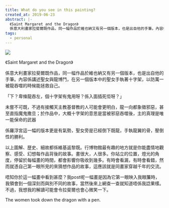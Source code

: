 ```yaml
---
title: What do you see in this painting?
created_at: 2019-06-23
abstract: |-
  《Saint Margaret and the Dragon》
  係意大利畫家拉斐爾既作品，同一幅作品於維也納又有另一個版本，也是出自他的手筆。內容係講述聖女與龍博鬥，在另一個版本中的聖女手執著十字架，以防萬一被龍吞噬的時候能拯救自己。
tags:
  - personal
---
```


![](/uploads/IMG_6172.jpeg)

《Saint Margaret and the Dragon》

係意大利畫家拉斐爾既作品，同一幅作品於維也納又有另一個版本，也是出自他的手筆。內容係講述聖女與龍博鬥，在另一個版本中的聖女手執著十字架，以防萬一被龍吞噬的時候能拯救自己。

「下？卑條龍吞左，個十字架有鬼用呀？係入面插死佢呀？」

未嘗不可既，不過有接觸天主教基督教的人可能會更明白，龍一向都象徵邪惡，甚至直指魔鬼撒旦；於作品中，大概十字架的意思是當被邪惡吞噬後，主的真理是唯一能保命的武器

係羅浮宮這一幅的版本更是有氣勢，聖女旁是已經倒下既龍，手執龍翼的骨，壓倒性的勝利。

以上圖解、歴史、細故都係維基返黎既。行博物館最有趣的地方就是你能盡情地觀察、感受、幻想每作品背後的故事。畫很大，人很多。你站立的位置，燈光的角度，停留於每幅畫的時間，都會影響你吸收到幾多。有時會看漏，有時會看錯，然而就憑自己第一眼所見的來猜想作品的故事，這應該就是同畫家穿越千年的交流。

唔知你於這一幅畫中看到甚麼？我post呢一幅畫是因為它第一眼映入我眼簾時，我領會到一個深刻而與別不同的故事，當然後來上網查一查就知道唔係我諗果樣。不過，我想我的解讀可能會令拉斐爾也會心微笑一下。

The women took down the dragon with a pen.
